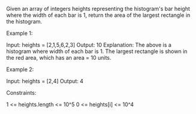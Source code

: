 Given an array of integers heights representing the histogram's bar height
where the width of each bar is 1, return the area of the largest rectangle in
the histogram.


Example 1:


Input: heights = [2,1,5,6,2,3]
Output: 10
Explanation: The above is a histogram where width of each bar is 1.
The largest rectangle is shown in the red area, which has an area = 10
units.


Example 2:


Input: heights = [2,4]
Output: 4



Constraints:


1 <= heights.length <= 10^5
0 <= heights[i] <= 10^4





